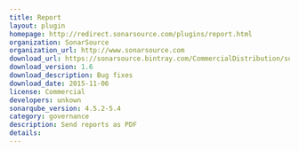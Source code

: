```yaml
---
title: Report
layout: plugin
homepage: http://redirect.sonarsource.com/plugins/report.html
organization: SonarSource
organization_url: http://www.sonarsource.com
download_url: https://sonarsource.bintray.com/CommercialDistribution/sonar-report-plugin/sonar-report-plugin-1.6.jar
download_version: 1.6
download_description: Bug fixes
download_date: 2015-11-06
license: Commercial
developers: unkown
sonarqube_version: 4.5.2-5.4
category: governance
description: Send reports as PDF
details: 
---
```

